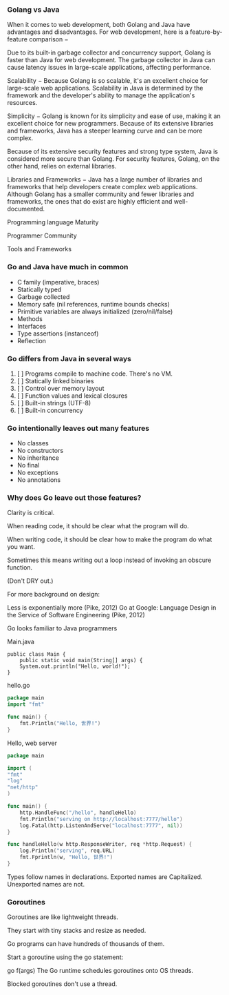 ### Golang vs Java

When it comes to web development, both Golang and Java have advantages and disadvantages. For web development, here is a
feature-by-feature comparison −

Due to its built-in garbage collector and concurrency support, Golang is faster than Java for web development. The
garbage collector in Java can cause latency issues in large-scale applications, affecting performance.

Scalability − Because Golang is so scalable, it's an excellent choice for large-scale web applications. Scalability in
Java is determined by the framework and the developer's ability to manage the application's resources.

Simplicity − Golang is known for its simplicity and ease of use, making it an excellent choice for new programmers.
Because of its extensive libraries and frameworks, Java has a steeper learning curve and can be more complex.

Because of its extensive security features and strong type system, Java is considered more secure than Golang. For
security features, Golang, on the other hand, relies on external libraries.

Libraries and Frameworks − Java has a large number of libraries and frameworks that help developers create complex
web applications. Although Golang has a smaller community and fewer libraries and frameworks, the ones that do exist
are highly efficient and well-documented.

Programming language Maturity

Programmer Community

Tools and Frameworks

### Go and Java have much in common

* C family (imperative, braces)
* Statically typed
* Garbage collected
* Memory safe (nil references, runtime bounds checks)
* Primitive variables are always initialized (zero/nil/false)
* Methods
* Interfaces
* Type assertions (instanceof)
* Reflection

### Go differs from Java in several ways

1. [ ]  Programs compile to machine code. There's no VM.
2. [ ]  Statically linked binaries
3. [ ]  Control over memory layout
4. [ ]  Function values and lexical closures
5. [ ]  Built-in strings (UTF-8)
6. [ ]  Built-in concurrency

### Go intentionally leaves out many features

* No classes
* No constructors
* No inheritance
* No final
* No exceptions
* No annotations

### Why does Go leave out those features?

Clarity is critical.

When reading code, it should be clear what the program will do.

When writing code, it should be clear how to make the program do what you want.

Sometimes this means writing out a loop instead of invoking an obscure function.

(Don't DRY out.)

For more background on design:

Less is exponentially more (Pike, 2012)
Go at Google: Language Design in the Service of Software Engineering (Pike, 2012)

Go looks familiar to Java programmers

Main.java

```
public class Main {
    public static void main(String[] args) {
    System.out.println("Hello, world!");
}
```

hello.go

```go
package main
import "fmt"

func main() {
    fmt.Println("Hello, 世界!")
}

```

Hello, web server

```go
package main

import (
"fmt"
"log"
"net/http"
)

func main() {
    http.HandleFunc("/hello", handleHello)
    fmt.Println("serving on http://localhost:7777/hello")
    log.Fatal(http.ListenAndServe("localhost:7777", nil))
}

func handleHello(w http.ResponseWriter, req *http.Request) {
    log.Println("serving", req.URL)
    fmt.Fprintln(w, "Hello, 世界!")
}
```

Types follow names in declarations.
Exported names are Capitalized. Unexported names are not.

### Goroutines

Goroutines are like lightweight threads.

They start with tiny stacks and resize as needed.

Go programs can have hundreds of thousands of them.

Start a goroutine using the go statement:

go f(args)
The Go runtime schedules goroutines onto OS threads.

Blocked goroutines don't use a thread.
